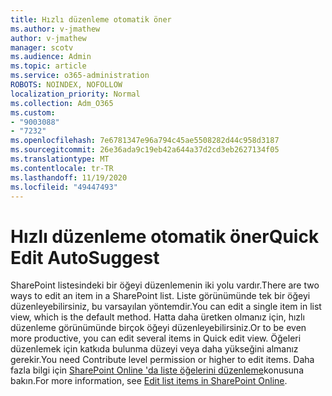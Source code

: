 ```yaml
---
title: Hızlı düzenleme otomatik öner
ms.author: v-jmathew
author: v-jmathew
manager: scotv
ms.audience: Admin
ms.topic: article
ms.service: o365-administration
ROBOTS: NOINDEX, NOFOLLOW
localization_priority: Normal
ms.collection: Adm_O365
ms.custom:
- "9003088"
- "7232"
ms.openlocfilehash: 7e6781347e96a794c45ae5508282d44c958d3187
ms.sourcegitcommit: 26e36ada9c19eb42a644a37d2cd3eb2627134f05
ms.translationtype: MT
ms.contentlocale: tr-TR
ms.lasthandoff: 11/19/2020
ms.locfileid: "49447493"
---
```

# <a name="quick-edit-autosuggest"></a><span data-ttu-id="178a1-102">Hızlı düzenleme otomatik öner</span><span class="sxs-lookup"><span data-stu-id="178a1-102">Quick Edit AutoSuggest</span></span>

<span data-ttu-id="178a1-103">SharePoint listesindeki bir öğeyi düzenlemenin iki yolu vardır.</span><span class="sxs-lookup"><span data-stu-id="178a1-103">There are two ways to edit an item in a SharePoint list.</span></span> <span data-ttu-id="178a1-104">Liste görünümünde tek bir öğeyi düzenleyebilirsiniz, bu varsayılan yöntemdir.</span><span class="sxs-lookup"><span data-stu-id="178a1-104">You can edit a single item in list view, which is the default method.</span></span> <span data-ttu-id="178a1-105">Hatta daha üretken olmanız için, hızlı düzenleme görünümünde birçok öğeyi düzenleyebilirsiniz.</span><span class="sxs-lookup"><span data-stu-id="178a1-105">Or to be even more productive, you can edit several items in Quick edit view.</span></span> <span data-ttu-id="178a1-106">Öğeleri düzenlemek için katkıda bulunma düzeyi veya daha yükseğini almanız gerekir.</span><span class="sxs-lookup"><span data-stu-id="178a1-106">You need Contribute level permission or higher to edit items.</span></span> <span data-ttu-id="178a1-107">Daha fazla bilgi için [SharePoint Online 'da liste öğelerini düzenleme](https://support.microsoft.com/office/dac1a1c3-a80b-4082-ba57-715cf613d0f7)konusuna bakın.</span><span class="sxs-lookup"><span data-stu-id="178a1-107">For more information, see [Edit list items in SharePoint Online](https://support.microsoft.com/office/dac1a1c3-a80b-4082-ba57-715cf613d0f7).</span></span>
